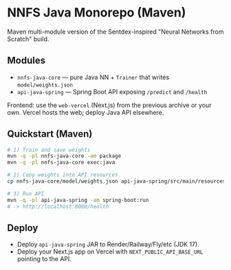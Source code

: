 # NNFS Java Monorepo (Maven)

Maven multi-module version of the Sentdex-inspired "Neural Networks from Scratch" build.

## Modules
- `nnfs-java-core` — pure Java NN + `Trainer` that writes `model/weights.json`
- `api-java-spring` — Spring Boot API exposing `/predict` and `/health`

Frontend: use the `web-vercel` (Next.js) from the previous archive or your own. Vercel hosts the web; deploy Java API elsewhere.

## Quickstart (Maven)
```bash
# 1) Train and save weights
mvn -q -pl nnfs-java-core -am package
mvn -q -pl nnfs-java-core exec:java

# 2) Copy weights into API resources
cp nnfs-java-core/model/weights.json api-java-spring/src/main/resources/model/weights.json

# 3) Run API
mvn -q -pl api-java-spring -am spring-boot:run
# -> http://localhost:8080/health
```

## Deploy
- Deploy `api-java-spring` JAR to Render/Railway/Fly/etc (JDK 17).
- Deploy your Next.js app on Vercel with `NEXT_PUBLIC_API_BASE_URL` pointing to the API.
